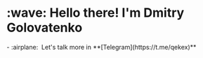 <h1 align="left">:wave: Hello there! I'm Dmitry Golovatenko</h1>
- :airplane: &nbsp;Let's talk more in **[Telegram](https://t.me/qekex)**
